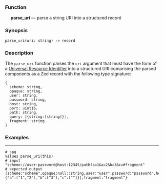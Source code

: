 ### Function

&emsp; **parse_uri** &mdash; parse a string URI into a structured record

### Synopsis

```
parse_uri(uri: string) -> record
```

### Description

The `parse_uri` function parses the `uri` argument that must have the form of a
[Universal Resource Identifier](https://en.wikipedia.org/wiki/Uniform_Resource_Identifier)
into a structured URI comprising the parsed components as a Zed record
with the following type signature:
```
{
  scheme: string,
  opaque: string,
  user: string,
  password: string,
  host: string,
  port: uint16,
  path: string,
  query: |{string:[string]}|,
  fragment: string
}
```

### Examples

---

```mdtest-spq {data-layout="stacked"}
# spq
values parse_uri(this)
# input
"scheme://user:password@host:12345/path?a=1&a=2&b=3&c=#fragment"
# expected output
{scheme:"scheme",opaque:null::string,user:"user",password:"password",host:"host",port:12345::uint16,path:"/path",query:|{"a":["1","2"],"b":["3"],"c":[""]}|,fragment:"fragment"}
```
